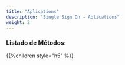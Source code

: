 ```yaml
---
title: "Aplications"
description: "Single Sign On - Aplications"
weight: 2
---
```


### Listado de Métodos:

{{%children style="h5" %}}
